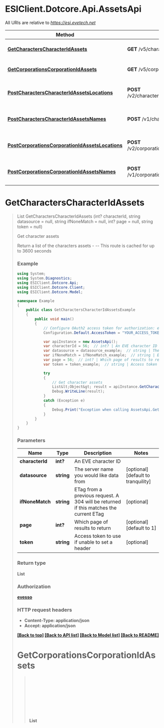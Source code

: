 # ESIClient.Dotcore.Api.AssetsApi

All URIs are relative to *https://esi.evetech.net*

Method | HTTP request | Description
------------- | ------------- | -------------
[**GetCharactersCharacterIdAssets**](AssetsApi.md#getcharacterscharacteridassets) | **GET** /v5/characters/{character_id}/assets/ | Get character assets
[**GetCorporationsCorporationIdAssets**](AssetsApi.md#getcorporationscorporationidassets) | **GET** /v5/corporations/{corporation_id}/assets/ | Get corporation assets
[**PostCharactersCharacterIdAssetsLocations**](AssetsApi.md#postcharacterscharacteridassetslocations) | **POST** /v2/characters/{character_id}/assets/locations/ | Get character asset locations
[**PostCharactersCharacterIdAssetsNames**](AssetsApi.md#postcharacterscharacteridassetsnames) | **POST** /v1/characters/{character_id}/assets/names/ | Get character asset names
[**PostCorporationsCorporationIdAssetsLocations**](AssetsApi.md#postcorporationscorporationidassetslocations) | **POST** /v2/corporations/{corporation_id}/assets/locations/ | Get corporation asset locations
[**PostCorporationsCorporationIdAssetsNames**](AssetsApi.md#postcorporationscorporationidassetsnames) | **POST** /v1/corporations/{corporation_id}/assets/names/ | Get corporation asset names


<a name="getcharacterscharacteridassets"></a>
# **GetCharactersCharacterIdAssets**
> List<Object> GetCharactersCharacterIdAssets (int? characterId, string datasource = null, string ifNoneMatch = null, int? page = null, string token = null)

Get character assets

Return a list of the characters assets  - --  This route is cached for up to 3600 seconds

### Example
```csharp
using System;
using System.Diagnostics;
using ESIClient.Dotcore.Api;
using ESIClient.Dotcore.Client;
using ESIClient.Dotcore.Model;

namespace Example
{
    public class GetCharactersCharacterIdAssetsExample
    {
        public void main()
        {
            // Configure OAuth2 access token for authorization: evesso
            Configuration.Default.AccessToken = "YOUR_ACCESS_TOKEN";

            var apiInstance = new AssetsApi();
            var characterId = 56;  // int? | An EVE character ID
            var datasource = datasource_example;  // string | The server name you would like data from (optional)  (default to tranquility)
            var ifNoneMatch = ifNoneMatch_example;  // string | ETag from a previous request. A 304 will be returned if this matches the current ETag (optional) 
            var page = 56;  // int? | Which page of results to return (optional)  (default to 1)
            var token = token_example;  // string | Access token to use if unable to set a header (optional) 

            try
            {
                // Get character assets
                List&lt;Object&gt; result = apiInstance.GetCharactersCharacterIdAssets(characterId, datasource, ifNoneMatch, page, token);
                Debug.WriteLine(result);
            }
            catch (Exception e)
            {
                Debug.Print("Exception when calling AssetsApi.GetCharactersCharacterIdAssets: " + e.Message );
            }
        }
    }
}
```

### Parameters

Name | Type | Description  | Notes
------------- | ------------- | ------------- | -------------
 **characterId** | **int?**| An EVE character ID | 
 **datasource** | **string**| The server name you would like data from | [optional] [default to tranquility]
 **ifNoneMatch** | **string**| ETag from a previous request. A 304 will be returned if this matches the current ETag | [optional] 
 **page** | **int?**| Which page of results to return | [optional] [default to 1]
 **token** | **string**| Access token to use if unable to set a header | [optional] 

### Return type

**List<Object>**

### Authorization

[evesso](../README.md#evesso)

### HTTP request headers

 - **Content-Type**: application/json
 - **Accept**: application/json

[[Back to top]](#) [[Back to API list]](../README.md#documentation-for-api-endpoints) [[Back to Model list]](../README.md#documentation-for-models) [[Back to README]](../README.md)

<a name="getcorporationscorporationidassets"></a>
# **GetCorporationsCorporationIdAssets**
> List<Object> GetCorporationsCorporationIdAssets (int? corporationId, string datasource = null, string ifNoneMatch = null, int? page = null, string token = null)

Get corporation assets

Return a list of the corporation assets  - --  This route is cached for up to 3600 seconds  - -- Requires one of the following EVE corporation role(s): Director

### Example
```csharp
using System;
using System.Diagnostics;
using ESIClient.Dotcore.Api;
using ESIClient.Dotcore.Client;
using ESIClient.Dotcore.Model;

namespace Example
{
    public class GetCorporationsCorporationIdAssetsExample
    {
        public void main()
        {
            // Configure OAuth2 access token for authorization: evesso
            Configuration.Default.AccessToken = "YOUR_ACCESS_TOKEN";

            var apiInstance = new AssetsApi();
            var corporationId = 56;  // int? | An EVE corporation ID
            var datasource = datasource_example;  // string | The server name you would like data from (optional)  (default to tranquility)
            var ifNoneMatch = ifNoneMatch_example;  // string | ETag from a previous request. A 304 will be returned if this matches the current ETag (optional) 
            var page = 56;  // int? | Which page of results to return (optional)  (default to 1)
            var token = token_example;  // string | Access token to use if unable to set a header (optional) 

            try
            {
                // Get corporation assets
                List&lt;Object&gt; result = apiInstance.GetCorporationsCorporationIdAssets(corporationId, datasource, ifNoneMatch, page, token);
                Debug.WriteLine(result);
            }
            catch (Exception e)
            {
                Debug.Print("Exception when calling AssetsApi.GetCorporationsCorporationIdAssets: " + e.Message );
            }
        }
    }
}
```

### Parameters

Name | Type | Description  | Notes
------------- | ------------- | ------------- | -------------
 **corporationId** | **int?**| An EVE corporation ID | 
 **datasource** | **string**| The server name you would like data from | [optional] [default to tranquility]
 **ifNoneMatch** | **string**| ETag from a previous request. A 304 will be returned if this matches the current ETag | [optional] 
 **page** | **int?**| Which page of results to return | [optional] [default to 1]
 **token** | **string**| Access token to use if unable to set a header | [optional] 

### Return type

**List<Object>**

### Authorization

[evesso](../README.md#evesso)

### HTTP request headers

 - **Content-Type**: application/json
 - **Accept**: application/json

[[Back to top]](#) [[Back to API list]](../README.md#documentation-for-api-endpoints) [[Back to Model list]](../README.md#documentation-for-models) [[Back to README]](../README.md)

<a name="postcharacterscharacteridassetslocations"></a>
# **PostCharactersCharacterIdAssetsLocations**
> List<Object> PostCharactersCharacterIdAssetsLocations (int? characterId, List<long?> itemIds, string datasource = null, string token = null)

Get character asset locations

Return locations for a set of item ids, which you can get from character assets endpoint. Coordinates for items in hangars or stations are set to (0,0,0)  - -- 

### Example
```csharp
using System;
using System.Diagnostics;
using ESIClient.Dotcore.Api;
using ESIClient.Dotcore.Client;
using ESIClient.Dotcore.Model;

namespace Example
{
    public class PostCharactersCharacterIdAssetsLocationsExample
    {
        public void main()
        {
            // Configure OAuth2 access token for authorization: evesso
            Configuration.Default.AccessToken = "YOUR_ACCESS_TOKEN";

            var apiInstance = new AssetsApi();
            var characterId = 56;  // int? | An EVE character ID
            var itemIds = ;  // List<long?> | A list of item ids
            var datasource = datasource_example;  // string | The server name you would like data from (optional)  (default to tranquility)
            var token = token_example;  // string | Access token to use if unable to set a header (optional) 

            try
            {
                // Get character asset locations
                List&lt;Object&gt; result = apiInstance.PostCharactersCharacterIdAssetsLocations(characterId, itemIds, datasource, token);
                Debug.WriteLine(result);
            }
            catch (Exception e)
            {
                Debug.Print("Exception when calling AssetsApi.PostCharactersCharacterIdAssetsLocations: " + e.Message );
            }
        }
    }
}
```

### Parameters

Name | Type | Description  | Notes
------------- | ------------- | ------------- | -------------
 **characterId** | **int?**| An EVE character ID | 
 **itemIds** | **List&lt;long?&gt;**| A list of item ids | 
 **datasource** | **string**| The server name you would like data from | [optional] [default to tranquility]
 **token** | **string**| Access token to use if unable to set a header | [optional] 

### Return type

**List<Object>**

### Authorization

[evesso](../README.md#evesso)

### HTTP request headers

 - **Content-Type**: application/json
 - **Accept**: application/json

[[Back to top]](#) [[Back to API list]](../README.md#documentation-for-api-endpoints) [[Back to Model list]](../README.md#documentation-for-models) [[Back to README]](../README.md)

<a name="postcharacterscharacteridassetsnames"></a>
# **PostCharactersCharacterIdAssetsNames**
> List<Object> PostCharactersCharacterIdAssetsNames (int? characterId, List<long?> itemIds, string datasource = null, string token = null)

Get character asset names

Return names for a set of item ids, which you can get from character assets endpoint. Typically used for items that can customize names, like containers or ships.  - -- 

### Example
```csharp
using System;
using System.Diagnostics;
using ESIClient.Dotcore.Api;
using ESIClient.Dotcore.Client;
using ESIClient.Dotcore.Model;

namespace Example
{
    public class PostCharactersCharacterIdAssetsNamesExample
    {
        public void main()
        {
            // Configure OAuth2 access token for authorization: evesso
            Configuration.Default.AccessToken = "YOUR_ACCESS_TOKEN";

            var apiInstance = new AssetsApi();
            var characterId = 56;  // int? | An EVE character ID
            var itemIds = ;  // List<long?> | A list of item ids
            var datasource = datasource_example;  // string | The server name you would like data from (optional)  (default to tranquility)
            var token = token_example;  // string | Access token to use if unable to set a header (optional) 

            try
            {
                // Get character asset names
                List&lt;Object&gt; result = apiInstance.PostCharactersCharacterIdAssetsNames(characterId, itemIds, datasource, token);
                Debug.WriteLine(result);
            }
            catch (Exception e)
            {
                Debug.Print("Exception when calling AssetsApi.PostCharactersCharacterIdAssetsNames: " + e.Message );
            }
        }
    }
}
```

### Parameters

Name | Type | Description  | Notes
------------- | ------------- | ------------- | -------------
 **characterId** | **int?**| An EVE character ID | 
 **itemIds** | **List&lt;long?&gt;**| A list of item ids | 
 **datasource** | **string**| The server name you would like data from | [optional] [default to tranquility]
 **token** | **string**| Access token to use if unable to set a header | [optional] 

### Return type

**List<Object>**

### Authorization

[evesso](../README.md#evesso)

### HTTP request headers

 - **Content-Type**: application/json
 - **Accept**: application/json

[[Back to top]](#) [[Back to API list]](../README.md#documentation-for-api-endpoints) [[Back to Model list]](../README.md#documentation-for-models) [[Back to README]](../README.md)

<a name="postcorporationscorporationidassetslocations"></a>
# **PostCorporationsCorporationIdAssetsLocations**
> List<Object> PostCorporationsCorporationIdAssetsLocations (int? corporationId, List<long?> itemIds, string datasource = null, string token = null)

Get corporation asset locations

Return locations for a set of item ids, which you can get from corporation assets endpoint. Coordinates for items in hangars or stations are set to (0,0,0)  - --  Requires one of the following EVE corporation role(s): Director

### Example
```csharp
using System;
using System.Diagnostics;
using ESIClient.Dotcore.Api;
using ESIClient.Dotcore.Client;
using ESIClient.Dotcore.Model;

namespace Example
{
    public class PostCorporationsCorporationIdAssetsLocationsExample
    {
        public void main()
        {
            // Configure OAuth2 access token for authorization: evesso
            Configuration.Default.AccessToken = "YOUR_ACCESS_TOKEN";

            var apiInstance = new AssetsApi();
            var corporationId = 56;  // int? | An EVE corporation ID
            var itemIds = ;  // List<long?> | A list of item ids
            var datasource = datasource_example;  // string | The server name you would like data from (optional)  (default to tranquility)
            var token = token_example;  // string | Access token to use if unable to set a header (optional) 

            try
            {
                // Get corporation asset locations
                List&lt;Object&gt; result = apiInstance.PostCorporationsCorporationIdAssetsLocations(corporationId, itemIds, datasource, token);
                Debug.WriteLine(result);
            }
            catch (Exception e)
            {
                Debug.Print("Exception when calling AssetsApi.PostCorporationsCorporationIdAssetsLocations: " + e.Message );
            }
        }
    }
}
```

### Parameters

Name | Type | Description  | Notes
------------- | ------------- | ------------- | -------------
 **corporationId** | **int?**| An EVE corporation ID | 
 **itemIds** | **List&lt;long?&gt;**| A list of item ids | 
 **datasource** | **string**| The server name you would like data from | [optional] [default to tranquility]
 **token** | **string**| Access token to use if unable to set a header | [optional] 

### Return type

**List<Object>**

### Authorization

[evesso](../README.md#evesso)

### HTTP request headers

 - **Content-Type**: application/json
 - **Accept**: application/json

[[Back to top]](#) [[Back to API list]](../README.md#documentation-for-api-endpoints) [[Back to Model list]](../README.md#documentation-for-models) [[Back to README]](../README.md)

<a name="postcorporationscorporationidassetsnames"></a>
# **PostCorporationsCorporationIdAssetsNames**
> List<Object> PostCorporationsCorporationIdAssetsNames (int? corporationId, List<long?> itemIds, string datasource = null, string token = null)

Get corporation asset names

Return names for a set of item ids, which you can get from corporation assets endpoint. Only valid for items that can customize names, like containers or ships  - --  Requires one of the following EVE corporation role(s): Director

### Example
```csharp
using System;
using System.Diagnostics;
using ESIClient.Dotcore.Api;
using ESIClient.Dotcore.Client;
using ESIClient.Dotcore.Model;

namespace Example
{
    public class PostCorporationsCorporationIdAssetsNamesExample
    {
        public void main()
        {
            // Configure OAuth2 access token for authorization: evesso
            Configuration.Default.AccessToken = "YOUR_ACCESS_TOKEN";

            var apiInstance = new AssetsApi();
            var corporationId = 56;  // int? | An EVE corporation ID
            var itemIds = ;  // List<long?> | A list of item ids
            var datasource = datasource_example;  // string | The server name you would like data from (optional)  (default to tranquility)
            var token = token_example;  // string | Access token to use if unable to set a header (optional) 

            try
            {
                // Get corporation asset names
                List&lt;Object&gt; result = apiInstance.PostCorporationsCorporationIdAssetsNames(corporationId, itemIds, datasource, token);
                Debug.WriteLine(result);
            }
            catch (Exception e)
            {
                Debug.Print("Exception when calling AssetsApi.PostCorporationsCorporationIdAssetsNames: " + e.Message );
            }
        }
    }
}
```

### Parameters

Name | Type | Description  | Notes
------------- | ------------- | ------------- | -------------
 **corporationId** | **int?**| An EVE corporation ID | 
 **itemIds** | **List&lt;long?&gt;**| A list of item ids | 
 **datasource** | **string**| The server name you would like data from | [optional] [default to tranquility]
 **token** | **string**| Access token to use if unable to set a header | [optional] 

### Return type

**List<Object>**

### Authorization

[evesso](../README.md#evesso)

### HTTP request headers

 - **Content-Type**: application/json
 - **Accept**: application/json

[[Back to top]](#) [[Back to API list]](../README.md#documentation-for-api-endpoints) [[Back to Model list]](../README.md#documentation-for-models) [[Back to README]](../README.md)

